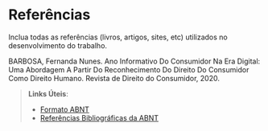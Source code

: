 # Referências

Inclua todas as referências (livros, artigos, sites, etc) utilizados no desenvolvimento do trabalho.

BARBOSA, Fernanda Nunes. Ano Informativo Do Consumidor Na Era Digital: Uma Abordagem A Partir Do Reconhecimento Do Direito Do Consumidor Como Direito Humano. Revista de Direito do Consumidor, 2020.

> **Links Úteis**:
> - [Formato ABNT](https://www.normastecnicas.com/abnt/trabalhos-academicos/referencias/)
> - [Referências Bibliográficas da ABNT](https://comunidade.rockcontent.com/referencia-bibliografica-abnt/)
